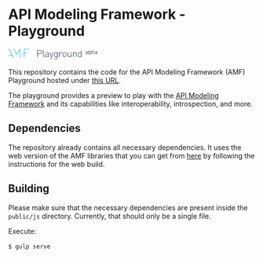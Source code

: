 # API Modeling Framework - Playground

![AMF Playground Logo](logo_dark.png)

This repository contains the code for the API Modeling Framework (AMF) Playground hosted under [this URL](https://mulesoft-labs.github.io/amf-playground/app/). 

The playground provides a preview to play with the [API Modeling Framework](https://raml-org.github.io/api-modeling-framework/) and its capabilities like interoperability, introspection, and more.

## Dependencies

The repository already contains all necessary dependencies. It uses the web version of the AMF libraries that you can get from [here](https://github.com/raml-org/api-modeling-framework) by following the instructions for the web build.

## Building

Please make sure that the necessary dependencies are present inside the `public/js` directory. Currently, that should only be a single file.

Execute:

``` bash
$ gulp serve
```
